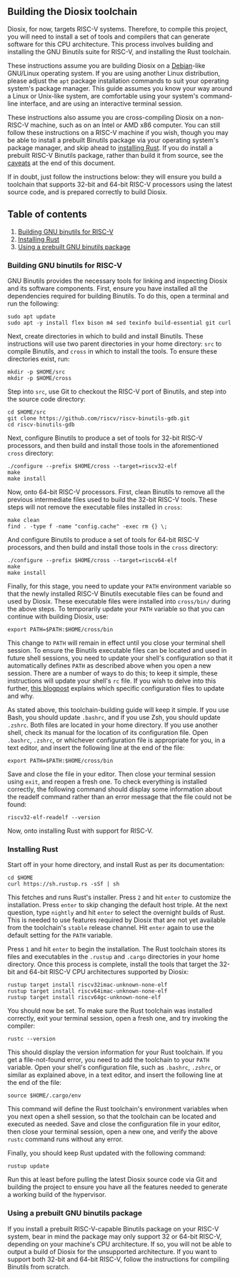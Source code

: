 ## Building the Diosix toolchain

Diosix, for now, targets RISC-V systems. Therefore, to compile this project, you will need to install a set of tools and compilers that can generate software for this CPU architecture. This process involves building and installing the GNU Binutils suite for RISC-V, and installing the Rust toolchain.

These instructions assume you are building Diosix on a [Debian](https://www.debian.org/)-like GNU/Linux operating system. If you are using another Linux distribution, please adjust the `apt` package installation commands to suit your operating system's package manager. This guide assumes you know your way around a Linux or Unix-like system, are comfortable using your system's command-line interface, and are using an interactive terminal session.

These instructions also assume you are cross-compiling Diosix on a non-RISC-V machine, such as on an Intel or AMD x86 computer. You can still follow these instructions on a RISC-V machine if you wish, though you may be able to install a prebuilt Binutils package via your operating system's package manager, and skip ahead to [installing Rust](#rust). If you do install a prebuilt RISC-V Binutils package, rather than build it from source, see the [caveats](#prebuilt) at the end of this document.

If in doubt, just follow the instructions below: they will ensure you build a toolchain that supports 32-bit and 64-bit RISC-V processors using the latest source code, and is prepared correctly to build Diosix.

## Table of contents

1. [Building GNU binutils for RISC-V](#binutils)
1. [Installing Rust](#rust)
1. [Using a prebuilt GNU binutils package](#prebuilt)

### Building GNU binutils for RISC-V <a name="binutils"></a>

GNU Binutils provides the necessary tools for linking and inspecting Diosix and its software components. First, ensure you have installed all the dependencies required for building Binutils. To do this, open a terminal and run the following:

```
sudo apt update
sudo apt -y install flex bison m4 sed texinfo build-essential git curl
```

Next, create directories in which to build and install Binutils. These instructions will use two parent directories in your home directory: `src` to compile Binutils, and `cross` in which to install the tools. To ensure these directories exist, run:

```
mkdir -p $HOME/src
mkdir -p $HOME/cross
```

Step into `src`, use Git to checkout the RISC-V port of Binutils, and step into the source code directory:

```
cd $HOME/src
git clone https://github.com/riscv/riscv-binutils-gdb.git
cd riscv-binutils-gdb
```

Next, configure Binutils to produce a set of tools for 32-bit RISC-V processors, and then build and install those tools in the aforementioned `cross` directory:

```
./configure --prefix $HOME/cross --target=riscv32-elf
make
make install
```

Now, onto 64-bit RISC-V processors. First, clean Binutils to remove all the previous intermediate files used to build the 32-bit RISC-V tools. These steps will not remove the executable files installed in `cross`:

```
make clean
find . -type f -name "config.cache" -exec rm {} \;
```

And configure Binutils to produce a set of tools for 64-bit RISC-V processors, and then build and install those tools in the `cross` directory:

```
./configure --prefix $HOME/cross --target=riscv64-elf
make
make install
```

Finally, for this stage, you need to update your `PATH` environment variable so that the newly installed RISC-V Binutils executable files can be found and used by Diosix. These executable files were installed into `cross/bin/` during the above steps. To temporarily update your `PATH` variable so that you can continue with building Diosix, use:

```
export PATH=$PATH:$HOME/cross/bin
```

This change to `PATH` will remain in effect until you close your terminal shell session. To ensure the Binutils executable files can be located and used in future shell sessions, you need to update your shell's configuration so that it automatically defines `PATH` as described above when you open a new session. There are a number of ways to do this; to keep it simple, these instructions will update your shell's `rc` file. If you wish to delve into this further, [this blogpost](https://shreevatsa.wordpress.com/2008/03/30/zshbash-startup-files-loading-order-bashrc-zshrc-etc/) explains which specific configuration files to update and why.

As stated above, this toolchain-building guide will keep it simple. If you use Bash, you should update `.bashrc`, and if you use Zsh, you should update `.zshrc`. Both files are located in your home directory. If you use another shell, check its manual for the location of its configuration file. Open `.bashrc`, `.zshrc`, or whichever configuration file is appropriate for you, in a text editor, and insert the following line at the end of the file:

```
export PATH=$PATH:$HOME/cross/bin
```

Save and close the file in your editor. Then close your terminal session using `exit`, and reopen a fresh one. To check everything is installed correctly, the following command should display some information about the readelf command rather than an error message that the file could not be found:

```
riscv32-elf-readelf --version
```

Now, onto installing Rust with support for RISC-V.

### Installing Rust <a name="rust"></a>

Start off in your home directory, and install Rust as per its documentation:

```
cd $HOME
curl https://sh.rustup.rs -sSf | sh
```

This fetches and runs Rust's installer. Press `2` and hit `enter` to customize the installation. Press `enter` to skip changing the default host triple. At the next question, type `nightly` and hit `enter` to select the overnight builds of Rust. This is needed to use features required by Diosix that are not yet available from the toolchain's `stable` release channel. Hit `enter` again to use the default setting for the `PATH` variable.

Press `1` and hit `enter` to begin the installation. The Rust toolchain stores its files and executables in the `.rustup` and `.cargo` directories in your home directory. Once this process is complete, install the tools that target the 32-bit and 64-bit RISC-V CPU architectures supported by Diosix:

```
rustup target install riscv32imac-unknown-none-elf
rustup target install riscv64imac-unknown-none-elf
rustup target install riscv64gc-unknown-none-elf
```

You should now be set. To make sure the Rust toolchain was installed correctly, exit your terminal session, open a fresh one, and try invoking the compiler:

```
rustc --version
```

This should display the version information for your Rust toolchain. If you get a file-not-found error, you need to add the toolchain to your `PATH` variable. Open your shell's configuration file, such as `.bashrc`, `.zshrc`, or similar as explained above, in a text editor, and insert the following line at the end of the file:

```
source $HOME/.cargo/env
```

This command will define the Rust toolchain's environment variables when you next open a shell session, so that the toolchain can be located and executed as needed. Save and close the configuration file in your editor, then close your terminal session, open a new one, and verify the above `rustc` command runs without any error.

Finally, you should keep Rust updated with the following command:

```
rustup update
```

Run this at least before pulling the latest Diosix source code via Git and building the project to ensure you have all the features needed to generate a working build of the hypervisor.

### Using a prebuilt GNU binutils package <a name="prebuilt"></a>

If you install a prebuilt RISC-V-capable Binutils package on your RISC-V system, bear in mind the package may only support 32 or 64-bit RISC-V, depending on your machine's CPU architecture. If so, you will not be able to output a build of Diosix for the unsupported architecture. If you want to support both 32-bit and 64-bit RISC-V, follow the instructions for compiling Binutils from scratch.
